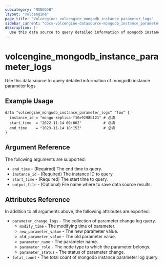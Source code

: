 ```yaml
---
subcategory: "MONGODB"
layout: "volcengine"
page_title: "Volcengine: volcengine_mongodb_instance_parameter_logs"
sidebar_current: "docs-volcengine-datasource-mongodb_instance_parameter_logs"
description: |-
  Use this data source to query detailed information of mongodb instance parameter logs
---
```

# volcengine_mongodb_instance_parameter_logs
Use this data source to query detailed information of mongodb instance parameter logs
## Example Usage
```hcl
data "volcengine_mongodb_instance_parameter_logs" "foo" {
  instance_id = "mongo-replica-f16e9298b121" # 必填
  start_time  = "2022-11-14 00:00Z"          # 必填
  end_time    = "2023-11-14 18:15Z"          # 必填
}
```
## Argument Reference
The following arguments are supported:
* `end_time` - (Required) The end time to query.
* `instance_id` - (Required) The instance ID to query.
* `start_time` - (Required) The start time to query.
* `output_file` - (Optional) File name where to save data source results.

## Attributes Reference
In addition to all arguments above, the following attributes are exported:
* `parameter_change_logs` - The collection of parameter change log query.
    * `modify_time` - The modifying time of parameter.
    * `new_parameter_value` - The new parameter value.
    * `old_parameter_value` - The old parameter value.
    * `parameter_name` - The parameter name.
    * `parameter_role` - The node type to which the parameter belongs.
    * `parameter_status` - The status of parameter change.
* `total_count` - The total count of mongodb instance parameter log query.



